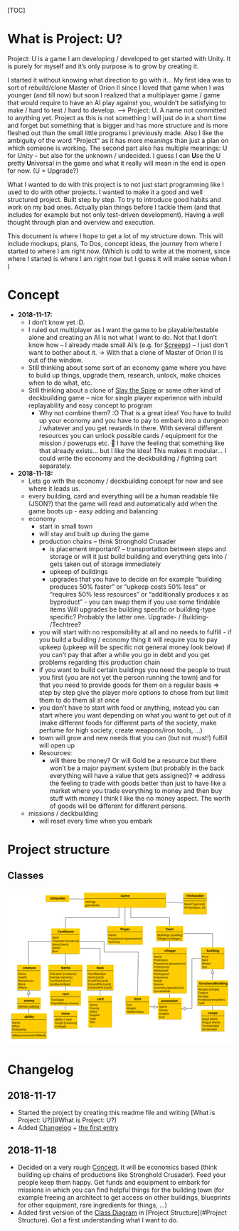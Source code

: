[TOC]

# What is Project: U?

Project: U is a game I am developing / developed to get started with Unity. It is purely for myself and it’s only purpose is to grow by creating it.

I started it without knowing what direction to go with it… My first idea was to sort of rebuild/clone Master of Orion II since I loved that game when I was younger (and till now) but soon I  realized that a multiplayer game / game that would require to have an AI play against you, wouldn’t be satisfying to make / hard to test / hard to develop.
–> Project: U. A name not committed to anything yet. Project as this is not something I will just do in a short time and forget but something that is bigger and has more structure and is more fleshed out than the small little programs I previously made. Also I like the ambiguity of the word “Project” as it has more meanings than just a plan on which someone is working. 
The second part also has multiple meanings: U for Unity – but also for the unknown / undecided. I guess I can **U**se the U pretty **U**niversal in the game and what it really will mean in the end is open for now. (U = Upgrade?)

What I wanted to do with this project is to not just start programming like I used to do with other projects.
I wanted to make it a good and well structured project. Built step by step. To try to introduce good habits and work on my bad ones. Actually plan things before I tackle them (and that includes for example but not only test-driven development). Having a well thought through plan and overview and execution.

This document is where I hope to get a lot of my structure down. This will include mockups, plans, To Dos, concept ideas, the journey from where I started to where I am right now. (Which is odd to write at the moment, since where I started is where I am right now but I guess it will make sense when I )

# Concept

-   **2018-11-17:** 
    -   I don’t know yet :D. 
    -   I ruled out multiplayer as I want the game to be playable/testable alone and creating an AI is not what I want to do. Not that I don’t know how – I already made small AI’s (e.g. for [Screeps](https://screeps.com)) – I just don’t want to bother about it. -> With that a clone of Master of Orion II is out of the window. 
    -   Still thinking about some sort of an economy game where you have to build up things, upgrade them, research, unlock, make choices when to do what, etc. 
    -   Still thinking about a clone of [Slay the Spire](https://store.steampowered.com/app/646570/Slay_the_Spire/) or some other kind of deckbuilding game – nice for single player experience with inbuild replayability and easy concept to program
        -   Why not combine them? :O That is a great idea! You have to build up your economy and you have to pay to embark into a dungeon / whatever and you get rewards in there. With several different resources you can unlock possible cards / equipment for the mission / powerups etc. :thinking: I have the feeling that something like that already exists… but I like the idea!
            This makes it modular… I could write the economy and the deckbuilding / fighting part separately.
-   **2018-11-18:**
    -   Lets go with the economy / deckbuilding concept for now and see where it leads us.
    -   every building, card and everything will be a human readable file (JSON?) that the game will read and automatically add when the game boots up - easy adding and balancing
    -   economy 
        -   start in small town
        -   will stay and built up during the game
        -   production chains – think Stronghold Crusader
            -   is placement important? – transportation between steps and storage
                or will it just build building and everything gets into / gets taken out of storage immediately
            -   upkeep of buildings
            -   upgrades that you have to decide on for example “building produces 50% faster” or “upkeep costs 50% less” or “requires 50% less resources” or “additionally produces x as byproduct” - you can swap them if you use some findable items
                Will upgrades be building specific or building-type specific? Probably the latter one.
                Upgrade- / Building- /Techtree?
        -   you will start with no responsibility at all and no needs to fulfill - if you build a building / economy thing it will require you to pay upkeep (upkeep will be specific not general money look below) if you can’t pay that after a while you go in debt and you get problems regarding this production chain
        -   if you want to build certain buildings you need the people to trust you first (you are not yet the person running the town) and for that you need to provide goods for them on a regular basis
            => step by step give the player more options to chose from but limit them to do them all at once
        -   you don’t have to start with food or anything, instead you can start where you want depending on what you want to get out of it (make different foods for different parts of the society, make perfume for high society, create weapons/iron tools, …)
        -   town will grow and new needs that you can (but not must!) fulfill will open up
        -   Resources:
            -   will there be money? Or will Gold be a resource but there won’t be a major payment system (but probably in the back everything will have a value that gets assigned)?
                => address the feeling to trade with goods better than just to have like a market where you trade everything to money and then buy stuff with money
                I think I like the no money aspect. The worth of goods will be different for different persons.
    -   missions / deckbuilding
        -   will reset every time when you embark

# Project structure

## Classes

![UML-Diagram](./readmeAssets/umlDiagram.svg)

# Changelog

## 2018-11-17

-   Started the project by creating this readme file and writing [What is Project: U?](#What is Project: U?)
-   Added [Changelog](#changelog) + [the first entry](#2018-11-17)

## 2018-11-18

-   Decided on a very rough [Concept](#Concept). It will be economics based (think building up chains of productions like Stronghold Crusader). Feed your people keep them happy. Get funds and equipment to embark for missions in which you can find helpful things for the building town (for example freeing an architect to get access on other buildings, blueprints for other equipment, rare ingredients for things, …)
-   Added first version of the [Class Diagram](#Classes) in [Project Structure](#Project Structure). Got a first understanding what I want to do. 